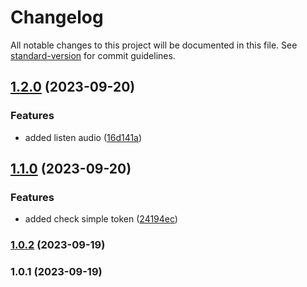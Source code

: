 # Changelog

All notable changes to this project will be documented in this file. See [standard-version](https://github.com/conventional-changelog/standard-version) for commit guidelines.

## [1.2.0](https://github.com/valmotor2/api-files/compare/v1.1.0...v1.2.0) (2023-09-20)


### Features

* added listen audio ([16d141a](https://github.com/valmotor2/api-files/commit/16d141a2eeed4939d463e0b6b37c806f9f4e3fd9))

## [1.1.0](https://github.com/valmotor2/api-files/compare/v1.0.2...v1.1.0) (2023-09-20)


### Features

* added check simple token ([24194ec](https://github.com/valmotor2/api-files/commit/24194ece7e223a9aeebb57542807fe5a1160d6ec))

### [1.0.2](https://github.com/valmotor2/api-files/compare/v1.0.1...v1.0.2) (2023-09-19)

### 1.0.1 (2023-09-19)
